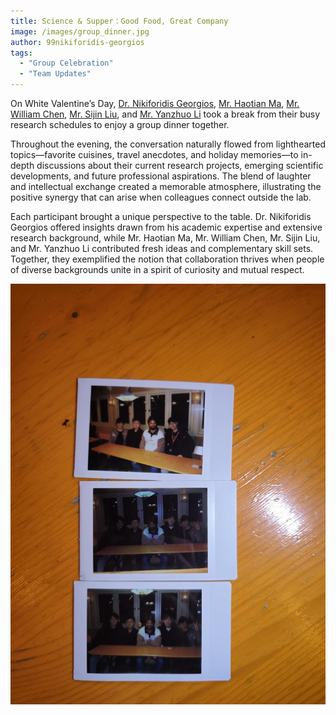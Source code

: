 ```yaml
---
title: Science & Supper：Good Food, Great Company
image: /images/group_dinner.jpg
author: 99nikiforidis-georgios
tags:
  - "Group Celebration"
  - "Team Updates"
---
```


On White Valentine’s Day, [Dr. Nikiforidis Georgios](https://sesr-group.github.io/members/99nikiforidis-georgios.html), [Mr. Haotian Ma](https://sesr-group.github.io/members/01haotian-ma-phd.html), [Mr. William Chen](https://sesr-group.github.io/members/00ziwei-chen-phd.html), [Mr. Sijin Liu](https://sesr-group.github.io/members/00sijin-liu-phd.html), and [Mr. Yanzhuo Li](https://sesr-group.github.io/members/00yanzhuo-li-phd.html) took a break from their busy research schedules to enjoy a group dinner together.

Throughout the evening, the conversation naturally flowed from lighthearted topics—favorite cuisines, travel anecdotes, and holiday memories—to in-depth discussions about their current research projects, emerging scientific developments, and future professional aspirations. The blend of laughter and intellectual exchange created a memorable atmosphere, illustrating the positive synergy that can arise when colleagues connect outside the lab.

Each participant brought a unique perspective to the table. Dr. Nikiforidis Georgios offered insights drawn from his academic expertise and extensive research background, while Mr. Haotian Ma, Mr. William Chen, Mr. Sijin Liu, and Mr. Yanzhuo Li contributed fresh ideas and complementary skill sets. Together, they exemplified the notion that collaboration thrives when people of diverse backgrounds unite in a spirit of curiosity and mutual respect.

![William Presentation](/images/group_dinner.jpg)
